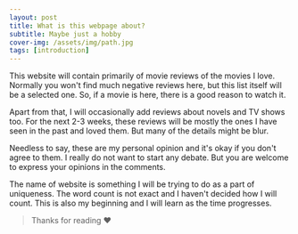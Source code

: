 ```yaml
---
layout: post
title: What is this webpage about?
subtitle: Maybe just a hobby
cover-img: /assets/img/path.jpg
tags: [introduction]
---
```


This website will contain primarily of movie reviews of the movies I love. Normally you won't find much
negative reviews here, but this list itself will be a selected one. So, if a movie is here, there is a 
good reason to watch it.

Apart from that, I will occasionally add reviews about novels and TV shows too. For the next 2-3 weeks, 
these reviews will be mostly the ones I have seen in the past and loved them. But many of the details
might be blur.

Needless to say, these are my personal opinion and it's okay if you don't agree to them. I really do not
want to start any debate. But you are welcome to express your opinions in the comments.

The name of website is something I will be trying to do as a part of uniqueness. The word count is not
exact and I haven't decided how I will count. This is also my beginning and I will learn as the time 
progresses.

> Thanks for reading ❤
